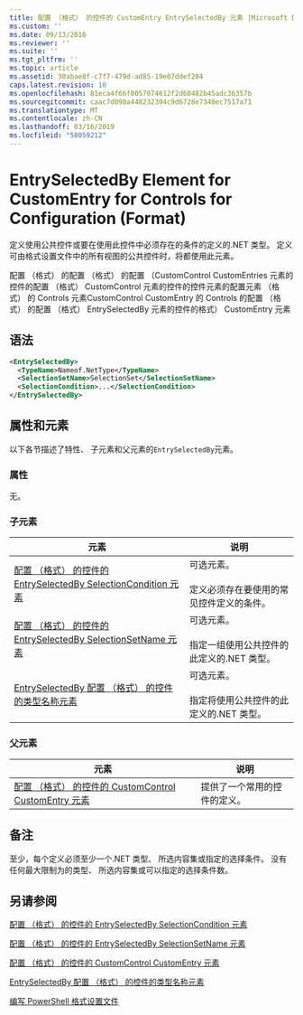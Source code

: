 ```yaml
---
title: 配置 （格式） 的控件的 CustomEntry EntrySelectedBy 元素 |Microsoft Docs
ms.custom: ''
ms.date: 09/13/2016
ms.reviewer: ''
ms.suite: ''
ms.tgt_pltfrm: ''
ms.topic: article
ms.assetid: 30abae8f-c7f7-479d-ad85-19e07ddef204
caps.latest.revision: 10
ms.openlocfilehash: 81eca4f66f0057074612f2d60482b45adc36357b
ms.sourcegitcommit: caac7d098a448232304c9d6728e7340ec7517a71
ms.translationtype: MT
ms.contentlocale: zh-CN
ms.lasthandoff: 03/16/2019
ms.locfileid: "58059212"
---
```

# <a name="entryselectedby-element-for-customentry-for-controls-for-configuration-format"></a>EntrySelectedBy Element for CustomEntry for Controls for Configuration (Format)

定义使用公共控件或要在使用此控件中必须存在的条件的定义的.NET 类型。 定义可由格式设置文件中的所有视图的公共控件时，将都使用此元素。

配置 （格式） 的配置 （格式） 的配置 （CustomControl CustomEntries 元素的控件的配置 （格式） CustomControl 元素的控件的控件元素的配置元素 （格式） 的 Controls 元素CustomControl CustomEntry 的 Controls 的配置 （格式） 的配置 （格式） EntrySelectedBy 元素的控件的格式） CustomEntry 元素

## <a name="syntax"></a>语法

```xml
<EntrySelectedBy>
  <TypeName>Nameof.NetType</TypeName>
  <SelectionSetName>SelectionSet</SelectionSetName>
  <SelectionCondition>...</SelectionCondition>
</EntrySelectedBy>
```

## <a name="attributes-and-elements"></a>属性和元素

以下各节描述了特性、 子元素和父元素的`EntrySelectedBy`元素。

### <a name="attributes"></a>属性

无。

### <a name="child-elements"></a>子元素

|元素|说明|
|-------------|-----------------|
|[配置 （格式） 的控件的 EntrySelectedBy SelectionCondition 元素](./selectioncondition-element-for-entryselectedby-for-controls-for-configuration-format.md)|可选元素。<br /><br /> 定义必须存在要使用的常见控件定义的条件。|
|[配置 （格式） 的控件的 EntrySelectedBy SelectionSetName 元素](./selectionsetname-element-for-selectioncondition-for-controls-for-configuration-format.md)|可选元素。<br /><br /> 指定一组使用公共控件的此定义的.NET 类型。|
|[EntrySelectedBy 配置 （格式） 的控件的类型名称元素](./typename-element-for-entryselectedby-for-controls-for-configuration-format.md)|可选元素。<br /><br /> 指定将使用公共控件的此定义的.NET 类型。|

### <a name="parent-elements"></a>父元素

|元素|说明|
|-------------|-----------------|
|[配置 （格式） 的控件的 CustomControl CustomEntry 元素](./customentry-element-for-customcontrol-for-controls-for-configuration-format.md)|提供了一个常用的控件的定义。|

## <a name="remarks"></a>备注

至少，每个定义必须至少一个.NET 类型、 所选内容集或指定的选择条件。 没有任何最大限制为的类型、 所选内容集或可以指定的选择条件数。

## <a name="see-also"></a>另请参阅

[配置 （格式） 的控件的 EntrySelectedBy SelectionCondition 元素](./selectioncondition-element-for-entryselectedby-for-controls-for-configuration-format.md)

[配置 （格式） 的控件的 EntrySelectedBy SelectionSetName 元素](./selectionsetname-element-for-selectioncondition-for-controls-for-configuration-format.md)

[配置 （格式） 的控件的 CustomControl CustomEntry 元素](./customentry-element-for-customcontrol-for-controls-for-configuration-format.md)

[EntrySelectedBy 配置 （格式） 的控件的类型名称元素](./typename-element-for-selectioncondition-for-controls-for-configuration-format.md)

[编写 PowerShell 格式设置文件](./writing-a-powershell-formatting-file.md)
